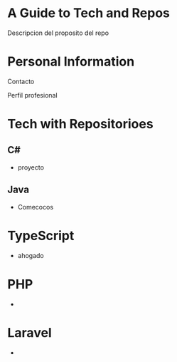 # A Guide to Tech and Repos

Descripcion del proposito del repo

# Personal Information
Contacto

Perfil profesional

# Tech with Repositorioes

## C#
- proyecto

## Java
- Comecocos

# TypeScript
- ahogado

# PHP
-

# Laravel
-